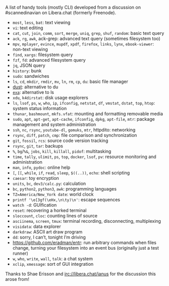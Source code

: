 A list of handy tools (mostly CLI) developed from a discussion
on #scannedinavian on Libera.chat (formerly Freenode).

- `most`, `less`, `bat`: text viewing
- `vi`: text editing
- `cat`, `cut`, `join`, `comm`, `sort`, `merge`, `uniq`, `grep`,
  `shuf`, `random`: basic text query
- `ack`, `rg`, `awk`, ack-grep: advanced text query (sometimes
  filesystem too)
- `mpv`, `mplayer`, `evince`, `mupdf`, `xpdf`, `firefox`, `links`,
  `lynx`, `ebook-viewer`: non-text viewing
- `find`, `xargs`: filesystem query
- `fzf`, `fd`: advanced filesystem query
- `jq`, JSON query
- `history`: bunk
- `sudo`: sandwiches
- `ls`, `cd`, `mkdir`, `rmdir`, `mv`, `ln`, `rm`, `cp`, `du`: basic
  file manager
- [dust](https://github.com/bootandy/dust): alternative to du
- [`exa`](https://github.com/ogham/exa): alternative to ls
- `xdu`, `k4dirstat`: disk usage explorers
- `ls`, `lsof`, `ps`, `w`, `who`, `ip`, `ifconfig`, `netstat`, `df`,
  `vmstat`, `dstat`, `top`, `htop`: system status information
- `thunar`, `bashmount`, `mkfs.vfat`: mounting and formatting
  removable media
- `sudo`, `apt`, `apt-get`, `apt-cache`, `ifconfig`, `dpkg`,
  `apt-file`, `mtr`: package management and system administration
- `ssh`, `nc`, `rsync`, `youtube-dl`, `gomuks`, `mtr`, httpdito:
  networking
- `rsync`, `diff`, `patch`, `cmp`: file comparison and synchronization
- `git`, `fossil`, `rcs`: source code version tracking
- `rsync`, `git`, `tar`: backups
- `%`, `bg`/`%&`, `jobs`, `kill`, `killall`, `pidof`: multitasking
- `time`, `tally`, `ulimit`, `ps`, `top`, `docker`, `lsof`, `pv`:
  resource monitoring and administration
- `man`, `info`, `pydoc`: online help
- `[`, `[[`, `while`, `if`, `read`, `sleep`, `$((..))`, `echo`: shell
  scripting
- `caesar`: toy encryption
- `units`, `bc`, `dev3/calc.py`: calculation
- `bc`, `python2`, `python3`, `awk`: programming languages
- `TZ=America/New_York date`: world clock
- `printf '\e[3gf(\eHx,\n\ty)\n'`: escape sequences
- `watch -d`: GUIfication
- `reset`: recovering a horked terminal
- `sloccount`, `cloc`: counting lines of source
- `asciinema`, `screen`, `tmux`: terminal recording, disconnecting,
  multiplexing
- `visidata`: data explorer
- `darkdraw`: ASCII art draw program
- `dd`: sorry, I can’t, tonight I’m driving
- <https://github.com/eradman/entr>: run arbitrary commands when files
  change, turning your filesystem into an event bus (originally just a
  test runner)
- `w`, `who`, `write`, `wall`, `talk`: a chat system
- `xclip`, `xmessage`: sort of GUI integration

Thanks to Shae Erisson and <irc://libera.chat/janus> for the
discussion this arose from!
